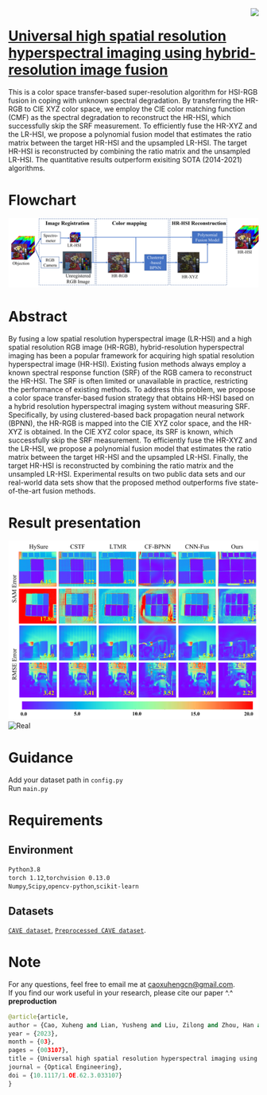 <img align="right" src="https://www.spiedigitallibrary.org/images/journals/VolumeCovers/OE-62-3-270.jpg"/>  

# [Universal high spatial resolution hyperspectral imaging using hybrid-resolution image fusion](https://doi.org/10.1117/1.OE.62.3.033107)  

This is a color space transfer-based super-resolution algorithm for HSI-RGB fusion in coping with unknown spectral degradation. By transferring the HR-RGB to CIE XYZ color space, we employ the CIE color matching function (CMF) as the spectral degradation to reconstruct the HR-HSI, which successfully skip the SRF measurement. To efficiently fuse the HR-XYZ and the LR-HSI, we propose a polynomial fusion model that estimates the ratio matrix between the target HR-HSI and the upsampled LR-HSI. The target HR-HSI is reconstructed by combining the ratio matrix and the unsampled LR-HSI. The quantitative results outperform exisiting SOTA (2014-2021) algorithms. 
  
   
   

# Flowchart
![Flowchart](https://github.com/Caoxuheng/imgs/blob/main/oeuhif.png)  
# Abstract  
By fusing a low spatial resolution hyperspectral image (LR-HSI) and a high spatial resolution RGB image (HR-RGB), hybrid-resolution hyperspectral imaging has been a popular framework for acquiring high spatial resolution hyperspectral image (HR-HSI). Existing fusion methods always employ a known spectral response function (SRF) of the RGB camera to reconstruct the HR-HSI. The SRF is often limited or unavailable in practice, restricting the performance of existing methods. To address this problem, we propose a color space transfer-based fusion strategy that obtains HR-HSI based on a hybrid resolution hyperspectral imaging system without measuring SRF. Specifically, by using clustered-based back propagation neural network (BPNN), the HR-RGB is mapped into the CIE XYZ color space, and the HR-XYZ is obtained. In the CIE XYZ color space, its SRF is known, which successfully skip the SRF measurement. To efficiently fuse the HR-XYZ and the LR-HSI, we propose a polynomial fusion model that estimates the ratio matrix between the target HR-HSI and the upsampled LR-HSI. Finally, the target HR-HSI is reconstructed by combining the ratio matrix and the unsampled LR-HSI. Experimental results on two public data sets and our real-world data sets show that the proposed method outperforms five state-of-the-art fusion methods.  
# Result presentation  
![Simulate](https://github.com/Caoxuheng/imgs/blob/main/uhif_simu.png)
![Real](https://github.com/Caoxuheng/imgs/blob/main/uhif_real.png)  
# Guidance
Add your dataset path in `config.py`  
Run `main.py`  
# Requirements
## Environment
`Python3.8`  
`torch 1.12`,`torchvision 0.13.0`  
`Numpy`,`Scipy`,`opencv-python`,`scikit-learn`  

## Datasets
[`CAVE dataset`](https://www1.cs.columbia.edu/CAVE/databases/multispectral/), 
 [`Preprocessed CAVE dataset`](https://aistudio.baidu.com/aistudio/datasetdetail/147509).
# Note
For any questions, feel free to email me at caoxuhengcn@gmail.com.  
If you find our work useful in your research, please cite our paper ^.^  
**preproduction**  
```python  
@article{article,
author = {Cao, Xuheng and Lian, Yusheng and Liu, Zilong and Zhou, Han and Bin, Wang and Huang, Beiqing and Zhang, Wan},
year = {2023},
month = {03},
pages = {003107},
title = {Universal high spatial resolution hyperspectral imaging using hybrid-resolution image fusion},
journal = {Optical Engineering},
doi = {10.1117/1.OE.62.3.033107}
}

